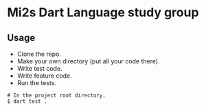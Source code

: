 # Mi2s Dart Language study group

## Usage
- Clone the repo.
- Make your own directory (put all your code there).
- Write test code.
- Write feature code.
- Run the tests.
```
# In the project root directory.
$ dart test .
```

